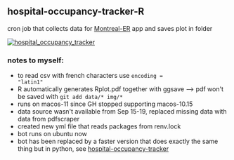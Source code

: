## hospital-occupancy-tracker-R
cron job that collects data for <a href = "https://github.com/jlomako/Montreal-ER">Montreal-ER</a> app and saves plot in folder

[![hospital_occupancy_tracker](https://github.com/jlomako/hospital-occupancy-tracker-R/actions/workflows/main.yml/badge.svg)](https://github.com/jlomako/hospital-occupancy-tracker-R/actions/workflows/main.yml)


### notes to myself:
* to read csv with french characters use <code>encoding = "latin1"</code>
* R automatically generates Rplot.pdf together with ggsave --> pdf won't be saved with <code>git add data/* img/*</code>
* runs on macos-11 since GH stopped supporting macos-10.15
* data source wasn't available from Sep 15-19, replaced missing data with data from pdfscraper
* created new yml file that reads packages from renv.lock
* bot runs on ubuntu now
* bot has been replaced by a faster version that does exactly the same thing but in python, see <a href = "https://github.com/jlomako/hospital-occupancy-tracker">hospital-occupancy-tracker</a>
